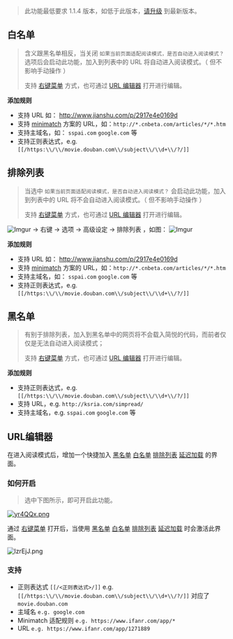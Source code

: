 > 此功能最低要求 1.1.4 版本，如低于此版本，[请升级](http://ksria.com/simpread/) 到最新版本。

## 白名单

> 含义跟黑名单相反，当关闭 `如果当前页面适配阅读模式，是否自动进入阅读模式？` 选项后会启动此功能，加入到列表中的 URL 将自动进入阅读模式。（ 但不影响手动操作 ）
>
> 支持 [右键菜单](右键菜单) 方式，也可通过 [URL 编辑器](右键菜单?id=url编辑器) 打开进行编辑。

**添加规则**

- 支持 URL 如： http://www.jianshu.com/p/2917e4e0169d
- 支持 [minimatch](https://github.com/isaacs/minimatch) 方案的 URL，如：`http://*.cnbeta.com/articles/*/*.htm`
- 支持主域名，如：  `sspai.com` `google.com` 等
- 支持正则表达式，e.g. `[[/https:\\/\\/movie.douban.com\\/subject\\/\\d+\\/?/]]`

## 排除列表

> 当选中 `如果当前页面适配阅读模式，是否自动进入阅读模式？` 会启动此功能，加入到列表中的 URL 将不会自动进入阅读模式。（ 但不影响手动操作 ）
>
> 支持 [右键菜单](右键菜单) 方式，也可通过 [URL 编辑器](右键菜单?id=url编辑器) 打开进行编辑。

![Imgur](https://s1.ax1x.com/2022/11/07/xvQAER.png) → 右键 → 选项 → 高级设定 → 排除列表 ，如图： ![Imgur](https://s1.ax1x.com/2022/11/07/xvQeC6.png)

**添加规则**

- 支持 URL 如： http://www.jianshu.com/p/2917e4e0169d
- 支持 [minimatch](https://github.com/isaacs/minimatch) 方案的 URL，如：`http://*.cnbeta.com/articles/*/*.htm`
- 支持主域名，如：  `sspai.com` `google.com` 等
- 支持正则表达式，e.g. `[[/https:\\/\\/movie.douban.com\\/subject\\/\\d+\\/?/]]`

## 黑名单

> 有别于排除列表，加入到黑名单中的网页将不会载入简悦的代码，而前者仅仅是无法自动进入阅读模式；
>
> 支持 [右键菜单](右键菜单) 方式，也可通过 [URL 编辑器](右键菜单?id=url编辑器) 打开进行编辑。

**添加规则**

- 支持正则表达式，e.g. `[[/https:\\/\\/movie.douban.com\\/subject\\/\\d+\\/?/]]`
- 支持 URL，e.g. `http://ksria.com/simpread/` 
- 支持主域名，e.g.   `sspai.com` `google.com` 等

## URL编辑器

在进入阅读模式后，增加一个快捷加入  [黑名单](#黑名单)  [白名单](#白名单)  [排除列表](#排除列表) [延迟加载](词法分析引擎?id=延迟加载) 的界面。

### **如何开启**

> 选中下图所示，即可开启此功能。

[![yr4QQx.png](https://s3.ax1x.com/2021/02/13/yr4QQx.png)](https://imgchr.com/i/yr4QQx)

通过   [右键菜单](右键菜单) 打开后，当使用  [黑名单](FAQ?id=黑名单)  [白名单](FAQ?id=白名单)  [排除列表](FAQ?id=排除列表) [延迟加载](词法分析引擎?id=延迟加载) 时会激活此界面。

![lzrEjJ.png](https://s2.ax1x.com/2020/02/01/18W04P.png)

### **支持**

- 正则表达式  `[[/<正则表达式>/]]`  e.g. `[[/https:\\/\\/movie.douban.com\\/subject\\/\\d+\\/?/]]` 对应了  `movie.douban.com`
- 主域名 `e.g. google.com`
- Minimatch 适配规则 `e.g. https://www.ifanr.com/app/*`
- URL `e.g. https://www.ifanr.com/app/1271889`


